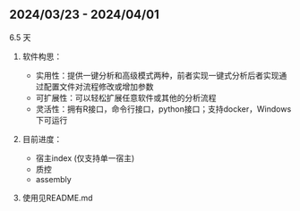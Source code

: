 ## 2024/03/23 - 2024/04/01

6.5 天

1. 软件构思：
   - 实用性：提供一键分析和高级模式两种，前者实现一键式分析后者实现通过配置文件对流程修改或增加参数
   - 可扩展性：可以轻松扩展任意软件或其他的分析流程
   - 灵活性：拥有R接口，命令行接口，python接口；支持docker，Windows下可运行

2. 目前进度：

   - 宿主index (仅支持单一宿主)
   - 质控 
   - assembly

3. 使用见README.md